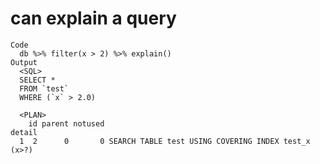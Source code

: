 # can explain a query

    Code
      db %>% filter(x > 2) %>% explain()
    Output
      <SQL>
      SELECT *
      FROM `test`
      WHERE (`x` > 2.0)
      
      <PLAN>
        id parent notused                                              detail
      1  2      0       0 SEARCH TABLE test USING COVERING INDEX test_x (x>?)

